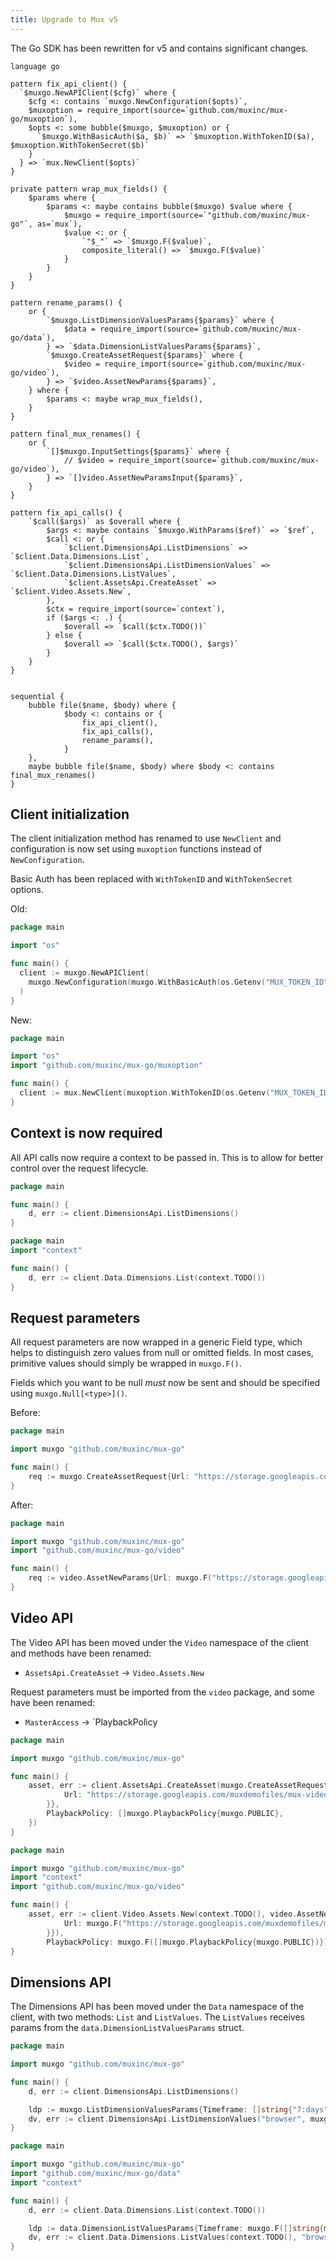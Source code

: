 ```yaml
---
title: Upgrade to Mux v5
---
```


The Go SDK has been rewritten for v5 and contains significant changes.

```grit
language go

pattern fix_api_client() {
  `$muxgo.NewAPIClient($cfg)` where {
    $cfg <: contains `muxgo.NewConfiguration($opts)`,
    $muxoption = require_import(source=`github.com/muxinc/mux-go/muxoption`),
    $opts <: some bubble($muxgo, $muxoption) or {
      `$muxgo.WithBasicAuth($a, $b)` => `$muxoption.WithTokenID($a), $muxoption.WithTokenSecret($b)`
    }
  } => `mux.NewClient($opts)`
}

private pattern wrap_mux_fields() {
	$params where {
		$params <: maybe contains bubble($muxgo) $value where {
			$muxgo = require_import(source=`"github.com/muxinc/mux-go"`, as=`mux`),
			$value <: or {
				`"$_"` => `$muxgo.F($value)`,
				composite_literal() => `$muxgo.F($value)`
			}
		}
	}
}

pattern rename_params() {
	or {
		`$muxgo.ListDimensionValuesParams{$params}` where {
			$data = require_import(source=`github.com/muxinc/mux-go/data`),
		} => `$data.DimensionListValuesParams{$params}`,
		`$muxgo.CreateAssetRequest{$params}` where {
			$video = require_import(source=`github.com/muxinc/mux-go/video`),
		} => `$video.AssetNewParams{$params}`,
	} where {
		$params <: maybe wrap_mux_fields(),
	}
}

pattern final_mux_renames() {
	or {
		`[]$muxgo.InputSettings{$params}` where {
			// $video = require_import(source=`github.com/muxinc/mux-go/video`),
		} => `[]video.AssetNewParamsInput{$params}`,
	}
}

pattern fix_api_calls() {
	`$call($args)` as $overall where {
		$args <: maybe contains `$muxgo.WithParams($ref)` => `$ref`,
		$call <: or {
			`$client.DimensionsApi.ListDimensions` => `$client.Data.Dimensions.List`,
			`$client.DimensionsApi.ListDimensionValues` => `$client.Data.Dimensions.ListValues`,
			`$client.AssetsApi.CreateAsset` => `$client.Video.Assets.New`,
		},
		$ctx = require_import(source=`context`),
		if ($args <: .) {
			$overall => `$call($ctx.TODO())`
		} else {
			$overall => `$call($ctx.TODO(), $args)`
		}
	}
}


sequential {
	bubble file($name, $body) where {
			$body <: contains or {
				fix_api_client(),
				fix_api_calls(),
				rename_params(),
			}
	},
	maybe bubble file($name, $body) where $body <: contains final_mux_renames()
}
```

## Client initialization

The client initialization method has renamed to use `NewClient` and configuration is now set using `muxoption` functions instead of `NewConfiguration`.

Basic Auth has been replaced with `WithTokenID` and `WithTokenSecret` options.

Old:
```go
package main

import "os"

func main() {
  client := muxgo.NewAPIClient(
    muxgo.NewConfiguration(muxgo.WithBasicAuth(os.Getenv("MUX_TOKEN_ID"), os.Getenv("MUX_TOKEN_SECRET")))
  )
}
```

New:
```go
package main

import "os"
import "github.com/muxinc/mux-go/muxoption"

func main() {
  client := mux.NewClient(muxoption.WithTokenID(os.Getenv("MUX_TOKEN_ID")), muxoption.WithTokenSecret(os.Getenv("MUX_TOKEN_SECRET")))
}
```

## Context is now required

All API calls now require a context to be passed in. This is to allow for better control over the request lifecycle.

```go
package main

func main() {
	d, err := client.DimensionsApi.ListDimensions()
}
```

```go
package main
import "context"

func main() {
	d, err := client.Data.Dimensions.List(context.TODO())
}
```

## Request parameters

All request parameters are now wrapped in a generic Field type, which helps to distinguish zero values from null or omitted fields. In most cases, primitive values should simply be wrapped in `muxgo.F()`.

Fields which you want to be null *must* now be sent and should be specified using `muxgo.Null[<type>]()`.

Before:
```go
package main

import muxgo "github.com/muxinc/mux-go"

func main() {
	req := muxgo.CreateAssetRequest{Url: "https://storage.googleapis.com/muxdemofiles/mux-video-intro.mp4", PlaybackPolicy: "public",}
}
```

After:
```go
package main

import muxgo "github.com/muxinc/mux-go"
import "github.com/muxinc/mux-go/video"

func main() {
	req := video.AssetNewParams{Url: muxgo.F("https://storage.googleapis.com/muxdemofiles/mux-video-intro.mp4"), PlaybackPolicy: muxgo.F("public")}
}
```

## Video API
The Video API has been moved under the `Video` namespace of the client and methods have been renamed:
- `AssetsApi.CreateAsset` -> `Video.Assets.New`

Request parameters must be imported from the `video` package, and some have been renamed:
- `MasterAccess` -> `PlaybackPolicy

```go
package main

import muxgo "github.com/muxinc/mux-go"

func main() {
	asset, err := client.AssetsApi.CreateAsset(muxgo.CreateAssetRequest{Input: []muxgo.InputSettings{{
			Url: "https://storage.googleapis.com/muxdemofiles/mux-video-intro.mp4",
		}},
		PlaybackPolicy: []muxgo.PlaybackPolicy{muxgo.PUBLIC},
	})
}
```

```go
package main

import muxgo "github.com/muxinc/mux-go"
import "context"
import "github.com/muxinc/mux-go/video"

func main() {
	asset, err := client.Video.Assets.New(context.TODO(), video.AssetNewParams{Input: muxgo.F([]video.AssetNewParamsInput{{
			Url: muxgo.F("https://storage.googleapis.com/muxdemofiles/mux-video-intro.mp4"),
		}}),
		PlaybackPolicy: muxgo.F([]muxgo.PlaybackPolicy{muxgo.PUBLIC})})
}
```

## Dimensions API

The Dimensions API has been moved under the `Data` namespace of the client, with two methods: `List` and `ListValues`. The `ListValues` receives params from the `data.DimensionListValuesParams` struct.

```go
package main

import muxgo "github.com/muxinc/mux-go"

func main() {
	d, err := client.DimensionsApi.ListDimensions()

	ldp := muxgo.ListDimensionValuesParams{Timeframe: []string{"7:days"}}
	dv, err := client.DimensionsApi.ListDimensionValues("browser", muxgo.WithParams(&ldp))
}
```

```go
package main

import muxgo "github.com/muxinc/mux-go"
import "github.com/muxinc/mux-go/data"
import "context"

func main() {
	d, err := client.Data.Dimensions.List(context.TODO())

	ldp := data.DimensionListValuesParams{Timeframe: muxgo.F([]string{muxgo.F("7:days")})}
	dv, err := client.Data.Dimensions.ListValues(context.TODO(), "browser", &ldp)
}
```
